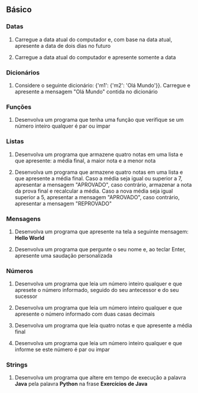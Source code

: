 ## Básico
### Datas
1. Carregue a data atual do computador e, com base na data atual, apresente a data de dois dias no futuro<br>

2. Carregue a data atual do computador e apresente somente a data<br>

### Dicionários
1. Considere o seguinte dicionário: {'m1': {'m2': 'Olá Mundo'}}. Carregue e apresente a mensagem "Olá Mundo" contida no dicionário<br>

### Funções
1. Desenvolva um programa que tenha uma função que verifique se um número inteiro qualquer é par ou impar<br>

### Listas
1. Desenvolva um programa que armazene quatro notas em uma lista e que apresente: a média final, a maior nota e a menor nota<br>

2. Desenvolva um programa que armazene quatro notas em uma lista e que apresente a média final. Caso a média seja igual ou superior a 7, apresentar a mensagem "APROVADO", caso contrário, armazenar a nota da prova final e recalcular a média. Caso a nova média seja igual superior a 5, apresentar a mensagem "APROVADO", caso contrário, apresentar a mensagem "REPROVADO"<br>

### Mensagens
1. Desenvolva um programa que apresente na tela a seguinte mensagem: **Hello World**<br>

2. Desenvolva um programa que pergunte o seu nome e, ao teclar Enter, apresente uma saudação personalizada<br>

### Números
1. Desenvolva um programa que leia um número inteiro qualquer e que apresete o número informado, seguido do seu antecessor e do seu sucessor<br>

2. Desenvolva um programa que leia um número inteiro qualquer e que apresente o número informado com duas casas decimais<br>

3. Desenvolva um programa que leia quatro notas e que apresente a média final<br>

4. Desenvolva um programa que leia um número inteiro qualquer e que informe se este número é par ou impar<br>

### Strings
1. Desenvolva um programa que altere em tempo de execução a palavra **Java** pela palavra **Python** na frase **Exercícios de Java**<br>